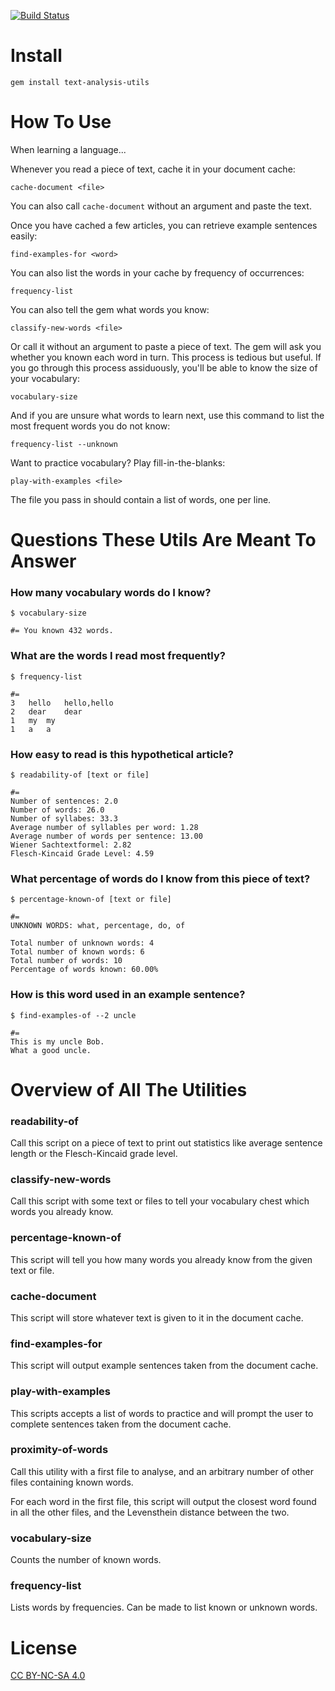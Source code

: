 [![Build Status](https://travis-ci.org/matstc/text-analysis-utils.png?branch=master)](https://travis-ci.org/matstc/text-analysis-utils)

# Install
    gem install text-analysis-utils

# How To Use
When learning a language...

Whenever you read a piece of text, cache it in your document cache:

    cache-document <file>

You can also call `cache-document` without an argument and paste the text.

Once you have cached a few articles, you can retrieve example sentences easily:

    find-examples-for <word>

You can also list the words in your cache by frequency of occurrences:

    frequency-list

You can also tell the gem what words you know:

    classify-new-words <file>

Or call it without an argument to paste a piece of text. The gem will ask you whether you known each word in turn. This process is tedious but useful. If you go through this process assiduously, you'll be able to know the size of your vocabulary:

    vocabulary-size

And if you are unsure what words to learn next, use this command to list the most frequent words you do not know:

    frequency-list --unknown

Want to practice vocabulary? Play fill-in-the-blanks:

    play-with-examples <file>

The file you pass in should contain a list of words, one per line.

# Questions These Utils Are Meant To Answer

### How many vocabulary words do I know?

    $ vocabulary-size

    #= You known 432 words.

### What are the words I read most frequently?

    $ frequency-list

    #=
    3	hello	hello,hello
    2	dear	dear
    1	my	my
    1	a	a

### How easy to read is this hypothetical article?

    $ readability-of [text or file]

    #=
    Number of sentences: 2.0
    Number of words: 26.0
    Number of syllabes: 33.3
    Average number of syllables per word: 1.28
    Average number of words per sentence: 13.00
    Wiener Sachtextformel: 2.82
    Flesch-Kincaid Grade Level: 4.59

### What percentage of words do I know from this piece of text?

    $ percentage-known-of [text or file]

    #=
    UNKNOWN WORDS: what, percentage, do, of

    Total number of unknown words: 4
    Total number of known words: 6
    Total number of words: 10
    Percentage of words known: 60.00%

### How is this word used in an example sentence?

    $ find-examples-of --2 uncle

    #=
    This is my uncle Bob.
    What a good uncle.

# Overview of All The Utilities

### readability-of
Call this script on a piece of text to print out statistics like average sentence length or the Flesch-Kincaid grade level.

### classify-new-words
Call this script with some text or files to tell your vocabulary chest which words you already know.

### percentage-known-of
This script will tell you how many words you already know from the given text or file.

### cache-document
This script will store whatever text is given to it in the document cache.

### find-examples-for
This script will output example sentences taken from the document cache.

### play-with-examples
This scripts accepts a list of words to practice and will prompt the user to complete sentences taken from the document cache.

### proximity-of-words
Call this utility with a first file to analyse, and an arbitrary number of other files containing known words.

For each word in the first file, this script will output the closest word found in all the other files, and the Levensthein distance between the two.

### vocabulary-size
Counts the number of known words.

### frequency-list
Lists words by frequencies. Can be made to list known or unknown words.

# License
[CC BY-NC-SA 4.0](http://creativecommons.org/licenses/by-nc-sa/4.0/)
